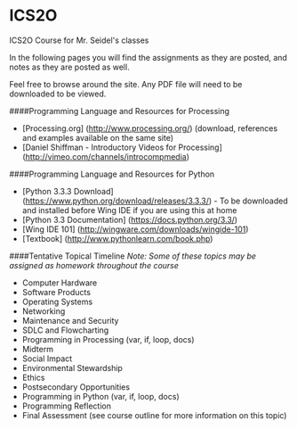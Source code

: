 ICS2O
=====

ICS2O Course for Mr. Seidel's classes

In the following pages you will find the assignments as they are posted, and notes as they are posted as well.

Feel free to browse around the site.  Any PDF file will need to be downloaded to be viewed.

####Programming Language and Resources for Processing
* [Processing.org] (http://www.processing.org/) (download, references and examples available on the same site)
* [Daniel Shiffman - Introductory Videos for Processing] (http://vimeo.com/channels/introcompmedia)

####Programming Language and Resources for Python
* [Python 3.3.3 Download] (https://www.python.org/download/releases/3.3.3/) - To be downloaded and installed before Wing IDE if you are using this at home
* [Python 3.3 Documentation] (https://docs.python.org/3.3/)
* [Wing IDE 101] (http://wingware.com/downloads/wingide-101)
* [Textbook] (http://www.pythonlearn.com/book.php)
 
####Tentative Topical Timeline
_Note: Some of these topics may be assigned as homework throughout the course_
* Computer Hardware
* Software Products
* Operating Systems
* Networking
* Maintenance and Security
* SDLC and Flowcharting
* Programming in Processing (var, if, loop, docs)
* Midterm
* Social Impact
* Environmental Stewardship
* Ethics
* Postsecondary Opportunities
* Programming in Python (var, if, loop, docs)
* Programming Reflection
* Final Assessment (see course outline for more information on this topic)
